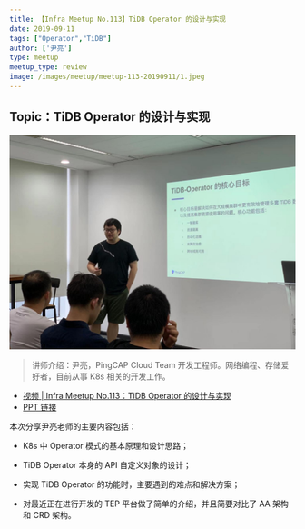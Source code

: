 ```yaml
---
title: 【Infra Meetup No.113】TiDB Operator 的设计与实现 
date: 2019-09-11
tags: ["Operator","TiDB"]
author: ['尹亮']
type: meetup
meetup_type: review
image: /images/meetup/meetup-113-20190911/1.jpeg
---
```


## Topic：TiDB Operator 的设计与实现

![尹亮 | PingCAP](media/meetup-113-20190911/1.jpeg)

>讲师介绍：尹亮，PingCAP Cloud Team 开发工程师。网络编程、存储爱好者，目前从事 K8s 相关的开发工作。

+ [视频 | Infra Meetup No.113：TiDB Operator 的设计与实现](https://www.bilibili.com/video/av67331122)
+ [PPT 链接](https://github.com/pingcap/presentations/blob/master/Infra-Meetup/Infra-Meetup-113-%E5%B0%B9%E4%BA%AE-TiDB%20Operator%20%E8%AE%BE%E8%AE%A1%E4%B8%8E%E5%AE%9E%E7%8E%B0.pdf)

本次分享尹亮老师的主要内容包括：

- K8s 中 Operator 模式的基本原理和设计思路；

- TiDB Operator 本身的 API 自定义对象的设计；

- 实现 TiDB Operator 的功能时，主要遇到的难点和解决方案；

- 对最近正在进行开发的 TEP 平台做了简单的介绍，并且简要对比了 AA 架构和 CRD 架构。